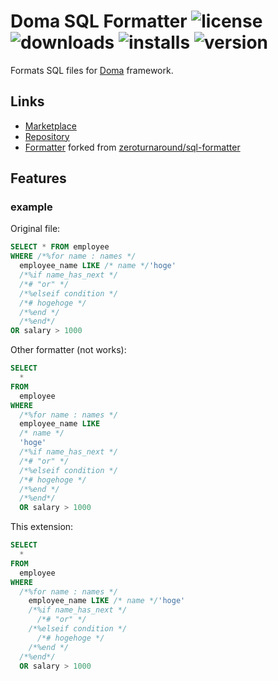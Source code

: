 # Doma SQL Formatter ![license](https://img.shields.io/github/license/nagaokayuji/doma-sql-formatter-vscode) ![downloads](https://img.shields.io/visual-studio-marketplace/d/nagaokayuji.doma-sql-formatter) ![installs](https://img.shields.io/visual-studio-marketplace/i/nagaokayuji.doma-sql-formatter) ![version](https://img.shields.io/visual-studio-marketplace/v/nagaokayuji.doma-sql-formatter)

Formats SQL files for [Doma](https://github.com/domaframework/doma) framework.

## Links
- [Marketplace](https://marketplace.visualstudio.com/items?itemName=nagaokayuji.doma-sql-formatter)
- [Repository](https://github.com/nagaokayuji/doma-sql-formatter-vscode)
- [Formatter](https://github.com/nagaokayuji/sql-formatter-doma) forked from [zeroturnaround/sql-formatter](https://github.com/zeroturnaround/sql-formatter)

## Features

### example
Original file:

```sql
SELECT * FROM employee
WHERE /*%for name : names */
  employee_name LIKE /* name */'hoge'
  /*%if name_has_next */
  /*# "or" */
  /*%elseif condition */
  /*# hogehoge */
  /*%end */
  /*%end*/
OR salary > 1000
```

Other formatter (not works):

```sql
SELECT
  *
FROM
  employee
WHERE
  /*%for name : names */
  employee_name LIKE
  /* name */
  'hoge'
  /*%if name_has_next */
  /*# "or" */
  /*%elseif condition */
  /*# hogehoge */
  /*%end */
  /*%end*/
  OR salary > 1000
```

This extension:

```sql
SELECT
  *
FROM
  employee
WHERE
  /*%for name : names */
    employee_name LIKE /* name */'hoge'
    /*%if name_has_next */
      /*# "or" */
    /*%elseif condition */
      /*# hogehoge */
    /*%end */
  /*%end*/
  OR salary > 1000
```
